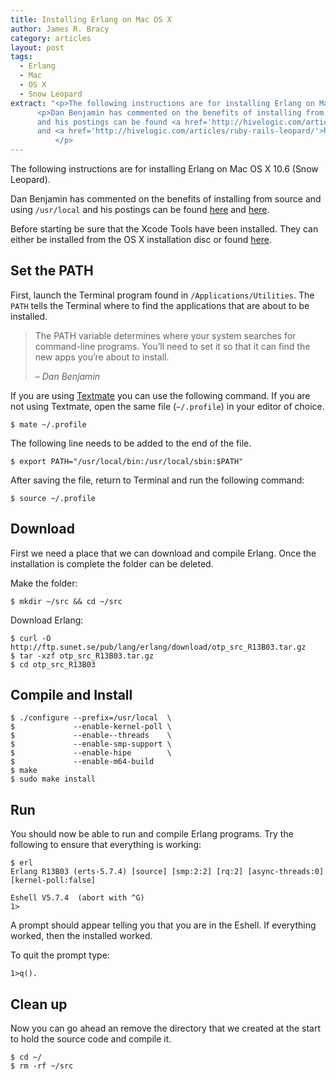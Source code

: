 ```yaml
---
title: Installing Erlang on Mac OS X
author: James R. Bracy
category: articles
layout: post
tags:
  - Erlang
  - Mac
  - OS X
  - Snow Leopard
extract: "<p>The following instructions are for installing Erlang on Mac OS X 10.6 (Snow Leopard).</p>
	  <p>Dan Benjamin has commented on the benefits of installing from source and using <code>/usr/local</code>
	  and his postings can be found <a href='http://hivelogic.com/articles/using_usr_local/'>here</a>
	  and <a href='http://hivelogic.com/articles/ruby-rails-leopard/'>here</a>&hellip;
          </p>
---
```


The following instructions are for installing Erlang on Mac OS X 10.6 (Snow Leopard).

Dan Benjamin has commented on the benefits of installing from source
and using `/usr/local` and his postings can be found
[here](http://hivelogic.com/articles/using_usr_local/ "Using
/usr/local") and
[here](http://hivelogic.com/articles/ruby-rails-leopard/ "Installing
Ruby, Rubygems, Rails, and Mongrel on Mac OS X 10.5 (Leopard)"). 

Before starting be sure that the Xcode Tools have been installed. They
can either be installed from the OS X installation disc or found
[here](http://developer.apple.com/tools/xcode/).

## Set the PATH

First, launch the Terminal program found in
`/Applications/Utilities`. The `PATH` tells the Terminal where to find
the applications that are about to be installed.

<blockquote cite="http://hivelogic.com/articles/compiling-ruby-rubygems-and-rails-on-snow-leopard/">
<p>The PATH variable determines where your system searches for command-line programs. You’ll need to set it so that it can find the new apps you’re about to install.</p><p>&ndash; <cite>Dan Benjamin</cite></p></blockquote>

If you are using [Textmate](http://macromates.com/ "Textmate") you can
use the following command. If you are not using Textmate, open the
same file (`~/.profile`) in your editor of choice.

    $ mate ~/.profile

The following line needs to be added to the end of the file.

    $ export PATH="/usr/local/bin:/usr/local/sbin:$PATH"

After saving the file, return to Terminal and run the following command:

    $ source ~/.profile

## Download

First we need a place that we can download and compile Erlang. Once the installation is complete the folder can be deleted.

Make the folder:

    $ mkdir ~/src && cd ~/src

Download Erlang:

    $ curl -O http://ftp.sunet.se/pub/lang/erlang/download/otp_src_R13B03.tar.gz
    $ tar -xzf otp_src_R13B03.tar.gz
    $ cd otp_src_R13B03

## Compile and Install

    $ ./configure --prefix=/usr/local  \
    $             --enable-kernel-poll \
    $             --enable--threads    \
    $             --enable-smp-support \
    $             --enable-hipe        \
    $             --enable-m64-build
    $ make
    $ sudo make install

## Run

You should now be able to run and compile Erlang programs. Try the following to ensure that everything is working:

    $ erl
    Erlang R13B03 (erts-5.7.4) [source] [smp:2:2] [rq:2] [async-threads:0] [kernel-poll:false]
    
    Eshell V5.7.4  (abort with ^G)
    1> 

A prompt should appear telling you that you are in the Eshell. If everything worked, then the installed worked.

To quit the prompt type:

    1>q().

## Clean up

Now you can go ahead an remove the directory that we created at the start to hold the source code and compile it.

    $ cd ~/
    $ rm -rf ~/src
